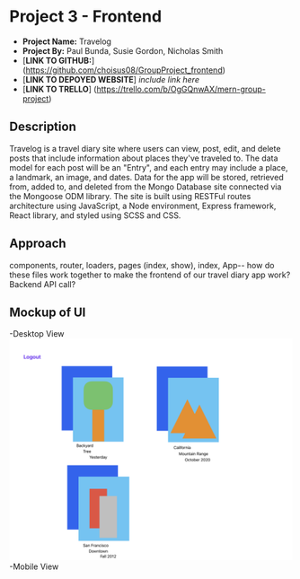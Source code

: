 # Project 3 - Frontend
- **Project Name:** Travelog
- **Project By:** Paul Bunda, Susie Gordon, Nicholas Smith
- [**LINK TO GITHUB:**] (https://github.com/choisus08/GroupProject_frontend)
- [**LINK TO DEPOYED WEBSITE**] *include link here*
- [**LINK TO TRELLO**] (https://trello.com/b/OgGQnwAX/mern-group-project)

## Description
Travelog is a travel diary site where users can view, post, edit, and delete posts that include information about places they've traveled to. The data model for each post will be an "Entry", and each entry may include a place, a landmark, an image, and dates. Data for the app will be stored, retrieved from, added to, and deleted from the Mongo Database site connected via the Mongoose ODM library. The site is built using RESTFul routes architecture using JavaScript, a Node environment, Express framework, React library, and styled using SCSS and CSS.

## Approach
components, router, loaders, pages (index, show), index, App-- how do these files work together to make the frontend of our travel diary app work? Backend API call?


## Mockup of UI <br>
-Desktop View <img src="./mockup.png" alt="three-diary-entries-illustrated"> <br>
-Mobile View <img src="" alt="">
